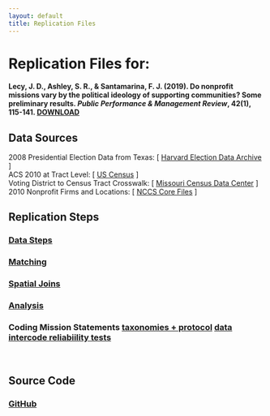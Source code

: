 ```yaml
---
layout: default
title: Replication Files
---
```


# Replication Files for:

#### Lecy, J. D., Ashley, S. R., & Santamarina, F. J. (2019). Do nonprofit missions vary by the political ideology of supporting communities? Some preliminary results. *Public Performance & Management Review*, 42(1), 115-141. [DOWNLOAD](https://github.com/lecy/political-ideology-of-nonprofits/raw/master/assets/Lecy-Ashley-Santamarina-PPMR-2019.pdf)

## Data Sources

2008 Presidential Election Data from Texas: [ [Harvard Election Data Archive](https://projects.iq.harvard.edu/eda/home) ]   
ACS 2010 at Tract Level: [ [US Census](https://www.census.gov/programs-surveys/acs/guidance/comparing-acs-data/2010.html) ]  
Voting District to Census Tract Crosswalk: [ [Missouri Census Data Center](http://mcdc.missouri.edu/applications/geocorr2014.html) ]  
2010 Nonprofit Firms and Locations: [ [NCCS Core Files](https://nccs-data.urban.org/index.php) ]  

## Replication Steps

### [ Data Steps ](/CODE/01-data-steps.html)

### [Matching](/CODE/02-matching.html)

### [Spatial Joins](/CODE/03-spatial-join-nonprofits-to-vtds.R)

### [Analysis](/DATA/04-analysis.html)

### Coding Mission Statements  [taxonomies + protocol](CODE/mission-coding-protocols-final.pdf) [data](DATA/03-mission-statement-data/coded-mission-statements.xlsx) [intercode reliabiility tests](CODE/intercoder-reliability.R)  

<br>

## Source Code

### [GitHub](https://github.com/lecy/political-ideology-of-nonprofits/tree/master/DATA)




